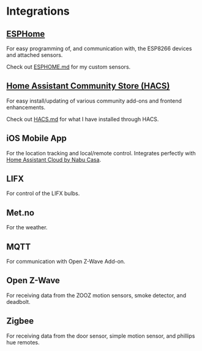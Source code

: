 # Integrations

## [ESPHome](ESPHOME.md)
For easy programming of, and communication with, the ESP8266 devices and attached sensors.

Check out [ESPHOME.md](ESPHOME.md) for my custom sensors.

## [Home Assistant Community Store (HACS)](HACS.md)
For easy install/updating of various community add-ons and frontend enhancements.

Check out [HACS.md](HACS.md) for what I have installed through HACS.

## iOS Mobile App
For the location tracking and local/remote control.  Integrates perfectly with [Home Assistant Cloud by Nabu Casa].

## LIFX
For control of the LIFX bulbs.

## Met.no
For the weather.

## MQTT
For communication with Open Z-Wave Add-on.

## Open Z-Wave
For receiving data from the ZOOZ motion sensors, smoke detector, and deadbolt.

## Zigbee
For receiving data from the door sensor, simple motion sensor, and phillips hue remotes.

[Home Assistant Cloud by Nabu Casa]: https://www.nabucasa.com
